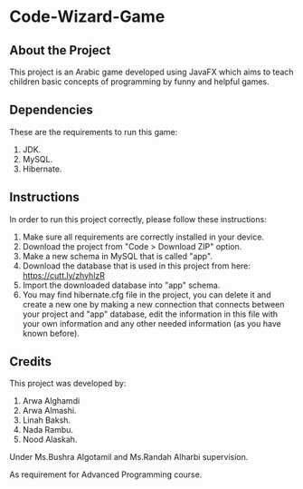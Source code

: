 # Code-Wizard-Game
## About the Project
This project is an Arabic game developed using JavaFX which aims to teach children basic concepts of programming by funny and helpful games.

## Dependencies
These are the requirements to run this game:
1. JDK.
2. MySQL.
3. Hibernate.

## Instructions
In order to run this project correctly, please follow these instructions:
1. Make sure all requirements are correctly installed in your device.
2. Download the project from "Code > Download ZIP" option.
3. Make a new schema in MySQL that is called "app".
4. Download the database that is used in this project from here: https://cutt.ly/zhyhlzR
5. Import the downloaded database into "app" schema.
6. You may find hibernate.cfg file in the project, you can delete it and create a new one by making a new connection that connects between your project and "app" database, edit the information in this file with your own information and any other needed information (as you have known before).

## Credits
This project was developed by:
1. Arwa Alghamdi
2. Arwa Almashi.
3. Linah Baksh.
4. Nada Rambu.
5. Nood Alaskah.

Under Ms.Bushra Algotamil and Ms.Randah Alharbi supervision.

As requirement for Advanced Programming course.
